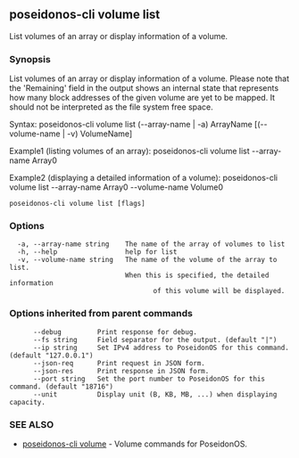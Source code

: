 ## poseidonos-cli volume list

List volumes of an array or display information of a volume.

### Synopsis


List volumes of an array or display information of a volume. Please note that the 'Remaining' field in the output 
shows an internal state that represents how many block addresses of the given volume are yet to be mapped. It
should not be interpreted as the file system free space.

Syntax:
	poseidonos-cli volume list (--array-name | -a) ArrayName [(--volume-name | -v) VolumeName]

Example1 (listing volumes of an array):
	poseidonos-cli volume list --array-name Array0

Example2 (displaying a detailed information of a volume):
	poseidonos-cli volume list --array-name Array0 --volume-name Volume0
          

```
poseidonos-cli volume list [flags]
```

### Options

```
  -a, --array-name string    The name of the array of volumes to list
  -h, --help                 help for list
  -v, --volume-name string   The name of the volume of the array to list.
                             When this is specified, the detailed information
                             		of this volume will be displayed.
```

### Options inherited from parent commands

```
      --debug         Print response for debug.
      --fs string     Field separator for the output. (default "|")
      --ip string     Set IPv4 address to PoseidonOS for this command. (default "127.0.0.1")
      --json-req      Print request in JSON form.
      --json-res      Print response in JSON form.
      --port string   Set the port number to PoseidonOS for this command. (default "18716")
      --unit          Display unit (B, KB, MB, ...) when displaying capacity.
```

### SEE ALSO

* [poseidonos-cli volume](poseidonos-cli_volume.md)	 - Volume commands for PoseidonOS.

